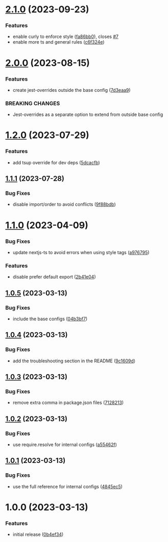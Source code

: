 # [2.1.0](https://github.com/MeltStudio/melt-eslint-config/compare/v2.0.0...v2.1.0) (2023-09-23)


### Features

* enable curly to enforce style ([fa86bb0](https://github.com/MeltStudio/melt-eslint-config/commit/fa86bb08bbb9140bb74d40bee4d858b0ce8b3c74)), closes [#7](https://github.com/MeltStudio/melt-eslint-config/issues/7)
* enable more ts and general rules ([c6f324e](https://github.com/MeltStudio/melt-eslint-config/commit/c6f324ecf46edef70f8c11177d7009584fdf37e3))

# [2.0.0](https://github.com/MeltStudio/melt-eslint-config/compare/v1.2.0...v2.0.0) (2023-08-15)


### Features

* create jest-overrides outside the base config ([7d3eaa9](https://github.com/MeltStudio/melt-eslint-config/commit/7d3eaa975d50e6fd37c9e297710a74917bc46f18))


### BREAKING CHANGES

* Jest-overrides as a separate option to extend from outside base config

# [1.2.0](https://github.com/MeltStudio/melt-eslint-config/compare/v1.1.1...v1.2.0) (2023-07-29)


### Features

* add tsup override for dev deps ([5dcacfb](https://github.com/MeltStudio/melt-eslint-config/commit/5dcacfbcf61d3987a6eeca7f1bc5dc858a7389ee))

## [1.1.1](https://github.com/MeltStudio/melt-eslint-config/compare/v1.1.0...v1.1.1) (2023-07-28)


### Bug Fixes

* disable import/order to avoid conflicts ([9f88bdb](https://github.com/MeltStudio/melt-eslint-config/commit/9f88bdbc37d4dfb4d5b0f3c90d07f4f10e53fd11))

# [1.1.0](https://github.com/MeltStudio/melt-eslint-config/compare/v1.0.5...v1.1.0) (2023-04-09)


### Bug Fixes

* update nextjs-ts to avoid errors when using style tags ([a976795](https://github.com/MeltStudio/melt-eslint-config/commit/a976795eb7ec90f4d6fc5e8fbedeabfcf1cbd7f9))


### Features

* disable prefer default export ([2b41e04](https://github.com/MeltStudio/melt-eslint-config/commit/2b41e04b1806dda6de226a114b551b4650a6fe75))

## [1.0.5](https://github.com/MeltStudio/melt-eslint-config/compare/v1.0.4...v1.0.5) (2023-03-13)


### Bug Fixes

* include the base configs ([04b3bf7](https://github.com/MeltStudio/melt-eslint-config/commit/04b3bf74e961d7761074201ec13d375cc8f4cd82))

## [1.0.4](https://github.com/MeltStudio/melt-eslint-config/compare/v1.0.3...v1.0.4) (2023-03-13)


### Bug Fixes

* add the troubleshooting section in the README ([9c1609d](https://github.com/MeltStudio/melt-eslint-config/commit/9c1609d34d81d55c18d7c9a248f16d4cfc58987f))

## [1.0.3](https://github.com/MeltStudio/melt-eslint-config/compare/v1.0.2...v1.0.3) (2023-03-13)


### Bug Fixes

* remove extra comma in package.json files ([7128213](https://github.com/MeltStudio/melt-eslint-config/commit/71282134cd4d2d8e70ce54d7e4d37d21ac008dd5))

## [1.0.2](https://github.com/MeltStudio/melt-eslint-config/compare/v1.0.1...v1.0.2) (2023-03-13)


### Bug Fixes

* use require.resolve for internal configs ([a55462f](https://github.com/MeltStudio/melt-eslint-config/commit/a55462fc78ce67b297eca979e706f4c8cbcd4d6e))

## [1.0.1](https://github.com/MeltStudio/melt-eslint-config/compare/v1.0.0...v1.0.1) (2023-03-13)


### Bug Fixes

* use the full reference for internal configs ([4845ec5](https://github.com/MeltStudio/melt-eslint-config/commit/4845ec5abe446f8900412b793c13544efcc988a5))

# 1.0.0 (2023-03-13)


### Features

* initial release ([0b4ef34](https://github.com/MeltStudio/melt-eslint-config/commit/0b4ef3449b0132f52bcfed36284a47fcf2fbab49))

